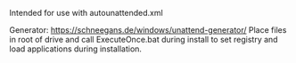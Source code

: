Intended for use with autounattended.xml

Generator: https://schneegans.de/windows/unattend-generator/
Place files in root of drive and call ExecuteOnce.bat during install to set registry and load applications during installation.
